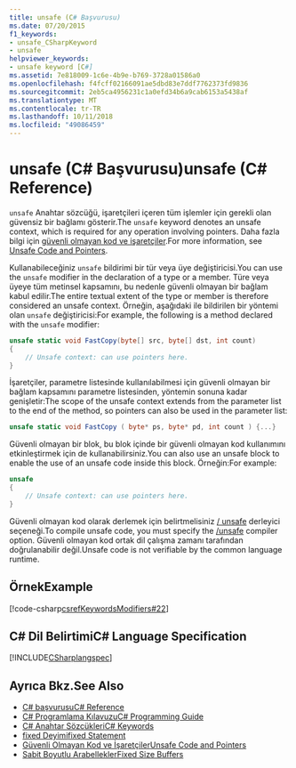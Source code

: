 ```yaml
---
title: unsafe (C# Başvurusu)
ms.date: 07/20/2015
f1_keywords:
- unsafe_CSharpKeyword
- unsafe
helpviewer_keywords:
- unsafe keyword [C#]
ms.assetid: 7e818009-1c6e-4b9e-b769-3728a01586a0
ms.openlocfilehash: f4fcff02166091ae5dbd83e7ddf7762373fd9836
ms.sourcegitcommit: 2eb5ca4956231c1a0efd34b6a9cab6153a5438af
ms.translationtype: MT
ms.contentlocale: tr-TR
ms.lasthandoff: 10/11/2018
ms.locfileid: "49086459"
---
```

# <a name="unsafe-c-reference"></a><span data-ttu-id="cda70-102">unsafe (C# Başvurusu)</span><span class="sxs-lookup"><span data-stu-id="cda70-102">unsafe (C# Reference)</span></span>
<span data-ttu-id="cda70-103">`unsafe` Anahtar sözcüğü, işaretçileri içeren tüm işlemler için gerekli olan güvensiz bir bağlamı gösterir.</span><span class="sxs-lookup"><span data-stu-id="cda70-103">The `unsafe` keyword denotes an unsafe context, which is required for any operation involving pointers.</span></span> <span data-ttu-id="cda70-104">Daha fazla bilgi için [güvenli olmayan kod ve işaretçiler](../../../csharp/programming-guide/unsafe-code-pointers/index.md).</span><span class="sxs-lookup"><span data-stu-id="cda70-104">For more information, see [Unsafe Code and Pointers](../../../csharp/programming-guide/unsafe-code-pointers/index.md).</span></span>  
  
 <span data-ttu-id="cda70-105">Kullanabileceğiniz `unsafe` bildirimi bir tür veya üye değiştiricisi.</span><span class="sxs-lookup"><span data-stu-id="cda70-105">You can use the `unsafe` modifier in the declaration of a type or a member.</span></span> <span data-ttu-id="cda70-106">Türe veya üyeye tüm metinsel kapsamını, bu nedenle güvenli olmayan bir bağlam kabul edilir.</span><span class="sxs-lookup"><span data-stu-id="cda70-106">The entire textual extent of the type or member is therefore considered an unsafe context.</span></span> <span data-ttu-id="cda70-107">Örneğin, aşağıdaki ile bildirilen bir yöntemi olan `unsafe` değiştiricisi:</span><span class="sxs-lookup"><span data-stu-id="cda70-107">For example, the following is a method declared with the `unsafe` modifier:</span></span>  
  
```csharp  
unsafe static void FastCopy(byte[] src, byte[] dst, int count)  
{  
    // Unsafe context: can use pointers here.  
}  
```  
  
 <span data-ttu-id="cda70-108">İşaretçiler, parametre listesinde kullanılabilmesi için güvenli olmayan bir bağlam kapsamını parametre listesinden, yöntemin sonuna kadar genişletir:</span><span class="sxs-lookup"><span data-stu-id="cda70-108">The scope of the unsafe context extends from the parameter list to the end of the method, so pointers can also be used in the parameter list:</span></span>  
  
```csharp  
unsafe static void FastCopy ( byte* ps, byte* pd, int count ) {...}  
```  
  
 <span data-ttu-id="cda70-109">Güvenli olmayan bir blok, bu blok içinde bir güvenli olmayan kod kullanımını etkinleştirmek için de kullanabilirsiniz.</span><span class="sxs-lookup"><span data-stu-id="cda70-109">You can also use an unsafe block to enable the use of an unsafe code inside this block.</span></span> <span data-ttu-id="cda70-110">Örneğin:</span><span class="sxs-lookup"><span data-stu-id="cda70-110">For example:</span></span>  
  
```csharp  
unsafe  
{  
    // Unsafe context: can use pointers here.  
}  
```  
  
 <span data-ttu-id="cda70-111">Güvenli olmayan kod olarak derlemek için belirtmelisiniz [/ unsafe](../../../csharp/language-reference/compiler-options/unsafe-compiler-option.md) derleyici seçeneği.</span><span class="sxs-lookup"><span data-stu-id="cda70-111">To compile unsafe code, you must specify the [/unsafe](../../../csharp/language-reference/compiler-options/unsafe-compiler-option.md) compiler option.</span></span> <span data-ttu-id="cda70-112">Güvenli olmayan kod ortak dil çalışma zamanı tarafından doğrulanabilir değil.</span><span class="sxs-lookup"><span data-stu-id="cda70-112">Unsafe code is not verifiable by the common language runtime.</span></span>  
  
## <a name="example"></a><span data-ttu-id="cda70-113">Örnek</span><span class="sxs-lookup"><span data-stu-id="cda70-113">Example</span></span>  
 [!code-csharp[csrefKeywordsModifiers#22](../../../csharp/language-reference/keywords/codesnippet/CSharp/unsafe_1.cs)]  
  
## <a name="c-language-specification"></a><span data-ttu-id="cda70-114">C# Dil Belirtimi</span><span class="sxs-lookup"><span data-stu-id="cda70-114">C# Language Specification</span></span>  
 [!INCLUDE[CSharplangspec](~/includes/csharplangspec-md.md)]  
  
## <a name="see-also"></a><span data-ttu-id="cda70-115">Ayrıca Bkz.</span><span class="sxs-lookup"><span data-stu-id="cda70-115">See Also</span></span>

- [<span data-ttu-id="cda70-116">C# başvurusu</span><span class="sxs-lookup"><span data-stu-id="cda70-116">C# Reference</span></span>](../../../csharp/language-reference/index.md)  
- [<span data-ttu-id="cda70-117">C# Programlama Kılavuzu</span><span class="sxs-lookup"><span data-stu-id="cda70-117">C# Programming Guide</span></span>](../../../csharp/programming-guide/index.md)  
- [<span data-ttu-id="cda70-118">C# Anahtar Sözcükleri</span><span class="sxs-lookup"><span data-stu-id="cda70-118">C# Keywords</span></span>](../../../csharp/language-reference/keywords/index.md)  
- [<span data-ttu-id="cda70-119">fixed Deyimi</span><span class="sxs-lookup"><span data-stu-id="cda70-119">fixed Statement</span></span>](../../../csharp/language-reference/keywords/fixed-statement.md)  
- [<span data-ttu-id="cda70-120">Güvenli Olmayan Kod ve İşaretçiler</span><span class="sxs-lookup"><span data-stu-id="cda70-120">Unsafe Code and Pointers</span></span>](../../../csharp/programming-guide/unsafe-code-pointers/index.md)  
- [<span data-ttu-id="cda70-121">Sabit Boyutlu Arabellekler</span><span class="sxs-lookup"><span data-stu-id="cda70-121">Fixed Size Buffers</span></span>](../../../csharp/programming-guide/unsafe-code-pointers/fixed-size-buffers.md)
